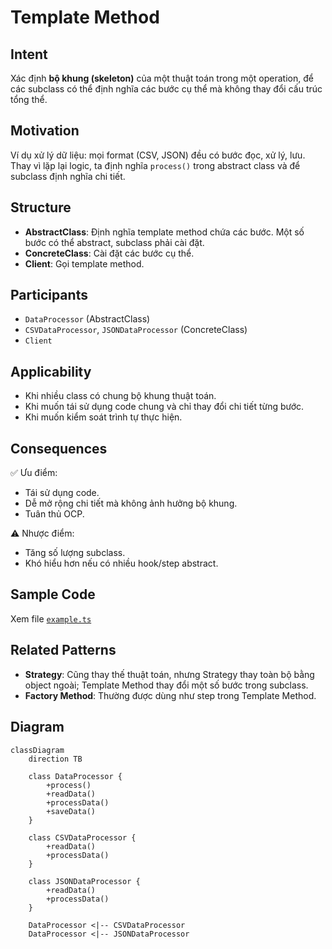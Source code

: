 # Template Method

## Intent

Xác định **bộ khung (skeleton)** của một thuật toán trong một operation, để các subclass có thể định nghĩa các bước cụ thể mà không thay đổi cấu trúc tổng thể.

## Motivation

Ví dụ xử lý dữ liệu: mọi format (CSV, JSON) đều có bước đọc, xử lý, lưu. Thay vì lặp lại logic, ta định nghĩa `process()` trong abstract class và để subclass định nghĩa chi tiết.

## Structure

- **AbstractClass**: Định nghĩa template method chứa các bước. Một số bước có thể abstract, subclass phải cài đặt.
- **ConcreteClass**: Cài đặt các bước cụ thể.
- **Client**: Gọi template method.

## Participants

- `DataProcessor` (AbstractClass)
- `CSVDataProcessor`, `JSONDataProcessor` (ConcreteClass)
- `Client`

## Applicability

- Khi nhiều class có chung bộ khung thuật toán.
- Khi muốn tái sử dụng code chung và chỉ thay đổi chi tiết từng bước.
- Khi muốn kiểm soát trình tự thực hiện.

## Consequences

✅ Ưu điểm:

- Tái sử dụng code.
- Dễ mở rộng chi tiết mà không ảnh hưởng bộ khung.
- Tuân thủ OCP.

⚠️ Nhược điểm:

- Tăng số lượng subclass.
- Khó hiểu hơn nếu có nhiều hook/step abstract.

## Sample Code

Xem file [`example.ts`](./example.ts)

## Related Patterns

- **Strategy**: Cũng thay thế thuật toán, nhưng Strategy thay toàn bộ bằng object ngoài; Template Method thay đổi một số bước trong subclass.
- **Factory Method**: Thường được dùng như step trong Template Method.

## Diagram

```mermaid
classDiagram
    direction TB

    class DataProcessor {
        +process()
        +readData()
        +processData()
        +saveData()
    }

    class CSVDataProcessor {
        +readData()
        +processData()
    }

    class JSONDataProcessor {
        +readData()
        +processData()
    }

    DataProcessor <|-- CSVDataProcessor
    DataProcessor <|-- JSONDataProcessor
```
